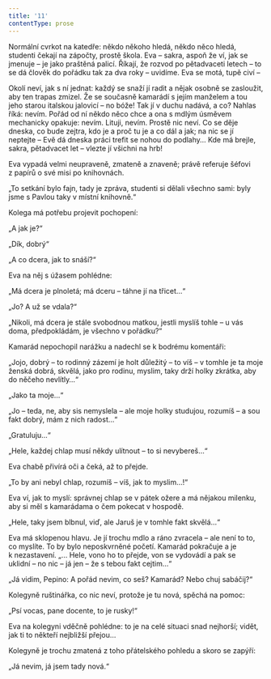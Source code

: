 ```yaml
---
title: '11'
contentType: prose
---
```


  

Normální cvrkot na katedře: někdo někoho hledá, někdo něco hledá, studenti čekají na zápočty, prostě škola. Eva – sakra, aspoň že ví, jak se jmenuje – je jako praštěná palicí. Říkají, že rozvod po pětadvaceti letech – to se dá člověk do pořádku tak za dva roky – uvidíme. Eva se motá, tupě civí –

Okolí neví, jak s ní jednat: každý se snaží jí radit a nějak osobně se zasloužit, aby ten trapas zmizel. Že se současně kamarádí s jejím manželem a tou jeho starou italskou jalovicí – no bóže! Tak jí v duchu nadává, a co? Nahlas říká: nevím. Pořád od ní někdo něco chce a ona s mdlým úsměvem mechanicky opakuje: nevím. Lituji, nevím. Prostě nic neví. Co se děje dneska, co bude zejtra, kdo je a proč tu je a co dál a jak; na nic se jí neptejte – Evě dá dneska práci trefit se nohou do podlahy… Kde má brejle, sakra, pětadvacet let – vlezte jí všichni na hrb!

Eva vypadá velmi neupraveně, zmateně a znaveně; právě referuje šéfovi z papírů o své misi po knihovnách.

„To setkání bylo fajn, tady je zpráva, studenti si dělali všechno sami: byly jsme s Pavlou taky v místní knihovně.“

Kolega má potřebu projevit pochopení:

„A jak je?“

„Dík, dobrý“

„A co dcera, jak to snáší?“

Eva na něj s úžasem pohlédne:

„Má dcera je plnoletá; má dceru – táhne jí na třicet…“

„Jo? A už se vdala?“

„Nikoli, má dcera je stále svobodnou matkou, jestli myslíš tohle – u vás doma, předpokládám, je všechno v pořádku?“

Kamarád nepochopil narážku a nadechl se k bodrému komentáři:

„Jojo, dobrý – to rodinný zázemí je holt důležitý – to víš – v tomhle je ta moje ženská dobrá, skvělá, jako pro rodinu, myslim, taky drží holky zkrátka, aby do něčeho nevlítly…“

„Jako ta moje…“

„Jo – teda, ne, aby sis nemyslela – ale moje holky studujou, rozumíš – a sou fakt dobrý, mám z nich radost…“

„Gratuluju…“

„Hele, každej chlap musí někdy ulítnout – to si nevybereš…“

Eva chabě přivírá oči a čeká, až to přejde.

„To by ani nebyl chlap, rozumíš – víš, jak to myslim…!“

Eva ví, jak to myslí: správnej chlap se v pátek ožere a má nějakou milenku, aby si měl s kamarádama o čem pokecat v hospodě.

„Hele, taky jsem blbnul, viď, ale Jaruš je v tomhle fakt skvělá…“

Eva má sklopenou hlavu. Je jí trochu mdlo a ráno zvracela – ale není to to, co myslíte. To by bylo neposkvrněné početí. Kamarád pokračuje a je k nezastavení. „… Hele, vono ho to přejde, von se vydovádí a pak se uklidní – no nic – já jen – že s tebou fakt cejtim…“

„Já vidim, Pepino: A pořád nevim, co seš? Kamarád? Nebo chuj sabáčij?“

Kolegyně ruštinářka, co nic neví, protože je tu nová, spěchá na pomoc:

„Psí vocas, pane docente, to je rusky!“

Eva na kolegyni vděčně pohlédne: to je na celé situaci snad nejhorší; vidět, jak ti to někteří nejbližší přejou…

Kolegyně je trochu zmatená z toho přátelského pohledu a skoro se zapýří:

„Já nevim, já jsem tady nová.“
